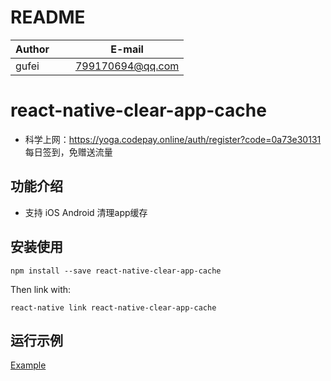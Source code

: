 # README
| Author        |     E-mail      |
| ------------- |:---------------:|
| gufei         | 799170694@qq.com|

# react-native-clear-app-cache 

- 科学上网：https://yoga.codepay.online/auth/register?code=0a73e30131 每日签到，免赠送流量

## 功能介绍

- 支持 iOS Android 清理app缓存

## 安装使用

 `npm install --save react-native-clear-app-cache`

Then link with:

 `react-native link react-native-clear-app-cache`

## 运行示例

[Example](https://github.com/midas-gufei/react-native-clear-cache-demo)



